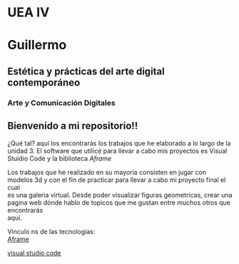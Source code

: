 # UEA IV
# Guillermo
## Estética y prácticas del arte digital contemporáneo
### Arte y Comunicación Digitales
Bienvenido a mi repositorio!!
--------
¿Qué tal? aquí los encontrarás los trabajos que he elaborado a lo largo de la unidad 3. El software que utilicé para llevar a cabo mis proyectos es Visual   
Stuidio Code y la biblioteca  *Aframe*  
  
Los trabajos que he realizado en su mayoría consisten en jugar con modelos 3d y con el fin de practicar para llevar a cabo mi proyecto final el cual  
es una galeria virtual. Desde poder visualizar figuras geometricas, crear una pagina web dónde hablo de topicos que me gustan entre muchos otros que encontrarás  
aquí.
  
Vinculo ns de las tecnologias:  
[Aframe](https://aframe.io/)  

[visual studio code](https://code.visualstudio.com/)